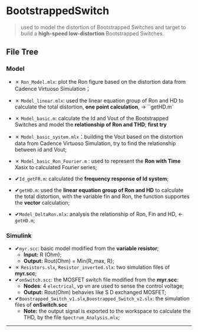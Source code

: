 # BootstrappedSwitch

> used to model the distortion of Bootstrapped Switches and target to build a **high-speed low-distortion** Bootstrapped Switches.

## File Tree

### Model

- ✗ `Ron_Model.mlx`: plot the Ron figure based on the distortion data from Cadence Virtuoso Simulation；

- ✗ `Model_linear.mlx`: used the linear equation group of Ron and HD to calculate the  total distortion, **one point calculation**, -> ``getHD.m`

- ✗ `Model_basic.m`: calculate the Id and Vout of the Bootstrapped Switches and model the **relationship of Ron and THD**; **first try**

- ✗ `Model_basic_system.mlx`：building the Vout based on the distortion data from Cadence Virtuoso Simulation, try to  find the relationship between id and Vout;

- ✗ `Model_basic_Ron_Fourier.m` : used to represent the **Ron with Time** Xasix to calculated Fourier series;

- ✔︎`Id_getFR.m`: calculated the **frequency response of Id system**;

- ✔︎`getHD.m`: used the **linear equation group of Ron and HD** to calculate the  total distortion, with the variable fin and Ron, the function supportes the **vector** calculation;

- ✔︎`Model_DeltaRon.mlx`: analysis the relationship of Ron, Fin and HD, <- `getHD.m`;

  

### Simulink

- ✔︎`myr.scc`: basic model modified from the **variable resistor**;
  - **Input:** R (Ohm);
  - **Output:** Rout(Ohm) = Min{R_max, R};
- ✗ `Resistors.slx`, `Resistor_inverted.slx`: two simulation files of **myr.scc**;
- ✔︎`onSwitch.scc`: the MOSFET switch file modified from the **myr.scc**:
  - **Nodes**: 4 `electrical`, vp vn are used to sense the control voltage;
  - **Output:** Rout(Ohm) behavies like S D exchanged MOSFET;
- ✔︎`Boostrapped_Switch_v1.slx`,`Boostrapped_Switch_v2.slx`: the simulation files of **onSwitch.scc**
  - **Note:** the output signal is exported to the workspace to calculate the THD, by the file `Spectrum_Analysis.mlx`;

---

